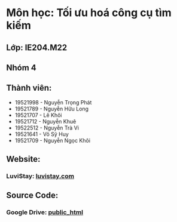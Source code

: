 # Môn học: Tối ưu hoá công cụ tìm kiếm
## Lớp: IE204.M22
## Nhóm 4
## Thành viên:
- 19521998 - Nguyễn Trọng Phát
- 19521789 - Nguyễn Hữu Long
- 19521707 - Lê Khôi
- 19521712 - Nguyễn Khuê
- 19522512 - Nguyễn Trà Vi
- 19521641 - Võ Sỹ Huy
- 19521709 - Nguyễn Ngọc Khôi

## Website:
### LuviStay: [luvistay.com](https://luvistay.com)

## Source Code:
### Google Drive: [public_html](https://drive.google.com/file/d/1-r0NK1U4SvJ4LO3DCBsKZpv01YklS5O2/view?usp=sharing)

